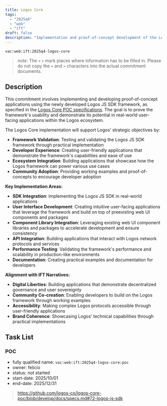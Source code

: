 ```yaml
---
title: Logos Core
tags:
  - "2025q4"
  - "web"
  - "ift"
draft: false
description: "Implementation and proof-of-concept development of the Logos JS SDK framework to demonstrate its usability in final user-facing applications for the Logos ecosystem."
---
```


`vac:web:ift:2025q4-logos-core`

> *note*: The `<` `>` mark places where information has to be filled in. Please do not copy the `<` and `>` characters into the actual commitment documents.
## Description

This commitment involves implementing and developing proof-of-concept applications using the newly developed Logos JS SDK framework, as specified in the [Logos Core POC specifications](https://github.com/logos-co/logos-core-poc/blob/develop/docs/specs.md#72-logos-js-sdk). The goal is to prove the framework's usability and demonstrate its potential in real-world user-facing applications within the Logos ecosystem.

The Logos Core implementation will support Logos' strategic objectives by:
- **Framework Validation**: Testing and validating the Logos JS SDK framework through practical implementation
- **Developer Experience**: Creating user-friendly applications that demonstrate the framework's capabilities and ease of use
- **Ecosystem Integration**: Building applications that showcase how the Logos framework can power various use cases
- **Community Adoption**: Providing working examples and proof-of-concepts to encourage developer adoption

**Key Implementation Areas:**
- **SDK Integration**: Implementing the Logos JS SDK in real-world applications
- **User Interface Development**: Creating intuitive user-facing applications that leverage the framework and build on top of preexisting web UI components and packages
- **Component Library Integration**: Leveraging existing web UI component libraries and packages to accelerate development and ensure consistency
- **API Integration**: Building applications that interact with Logos network protocols and services
- **Performance Testing**: Validating the framework's performance and scalability in production-like environments
- **Documentation**: Creating practical examples and documentation for developers

**Alignment with IFT Narratives:**
- **Digital Liberties**: Building applications that demonstrate decentralized governance and user sovereignty
- **Community Co-creation**: Enabling developers to build on the Logos framework through working examples
- **Accessibility**: Making complex Logos protocols accessible through user-friendly applications
- **Brand Coherence**: Showcasing Logos' technical capabilities through practical implementations


## Task List

### POC

* fully qualified name: `vac:web:ift:2025q4-logos-core:poc`
* owner: felicio
* status: not started
* start-date: 2025/10/01
* end-date: 2025/12/31

> https://github.com/logos-co/logos-core-poc/blob/develop/docs/specs.md#72-logos-js-sdk